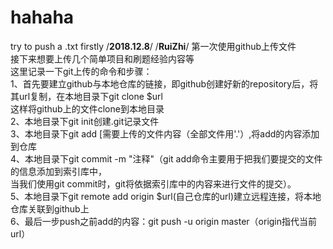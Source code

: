 # hahaha
try to push a .txt firstly
/**************************************2018.12.8**************************************/
/**************************************RuiZhi**************************************/
第一次使用github上传文件  
接下来想要上传几个简单项目和刷题经验内容等  
这里记录一下git上传的命令和步骤：  
1、首先要建立github与本地仓库的链接，即github创建好新的repository后，将其url复制，在本地目录下git clone $url  
这样将github上的文件clone到本地目录  
2、本地目录下git init创建.git记录文件  
3、本地目录下git add [需要上传的文件内容（全部文件用'.'）,将add的内容添加到仓库  
4、本地目录下git commit -m "注释"（git add命令主要用于把我们要提交的文件的信息添加到索引库中，  
   当我们使用git commit时，git将依据索引库中的内容来进行文件的提交）。  
5、本地目录下git remote add origin $url(自己仓库的url)建立远程连接，将本地仓库关联到github上   
6、最后一步push之前add的内容：git push -u origin master（origin指代当前url）  

